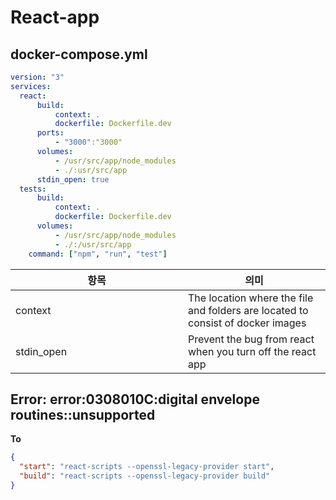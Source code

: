 # React-app



 ## docker-compose.yml

  ```yaml
  version: "3"
  services:
    react:
    	build:
    		context: .
    		dockerfile: Dockerfile.dev
    	ports:
    		- "3000":"3000"
    	volumes:
    		- /usr/src/app/node_modules
    		- ./:usr/src/app
    	stdin_open: true
    tests:
    	build:
    		context: .
    		dockerfile: Dockerfile.dev
    	volumes:
    		- /usr/src/app/node_modules
    		- ./:/usr/src/app
      command: ["npm", "run", "test"]
  ```

  <table>
      <thead>
          <th>항목</th>
          <th>의미</th>
      </thead>
      <tbody>
          <tr>
              <td style="width:260px;">context</td>
              <td>The location where the file and folders are located to consist of docker images</td>
          </tr>
          <tr>
              <td style="width:260px;">stdin_open</td>
              <td>Prevent the bug from react when you turn off the react app</td>
          </tr>
      </tbody>
  </table>


## Error: error:0308010C:digital envelope routines::unsupported

**To**

```json
{
  "start": "react-scripts --openssl-legacy-provider start",
  "build": "react-scripts --openssl-legacy-provider build" 
}
```
